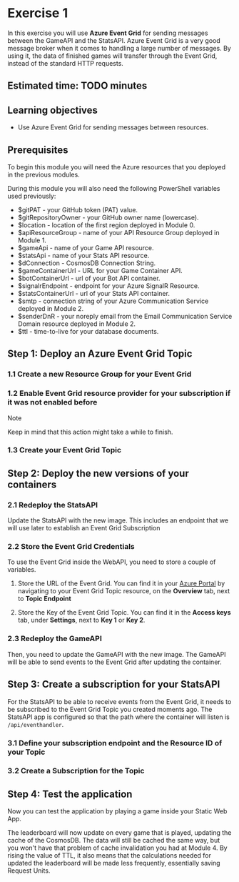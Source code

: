 # Exercise 1

In this exercise you will use **Azure Event Grid** for sending messages between the GameAPI and the StatsAPI. Azure Event Grid is a very good message broker when it comes to handling a large number of messages. By using it, the data of finished games will transfer through the Event Grid, instead of the standard HTTP requests.

## Estimated time: TODO minutes

## Learning objectives

- Use Azure Event Grid for sending messages between resources.

## Prerequisites

To begin this module you will need the Azure resources that you deployed in the previous modules.

During this module you will also need the following PowerShell variables used previously:

- $gitPAT - your GitHub token (PAT) value.
- $gitRepositoryOwner - your GitHub owner name (lowercase).
- $location - location of the first region deployed in Module 0.
- $apiResourceGroup  - name of your API Resource Group deployed in Module 1.
- $gameApi - name of your Game API resource.
- $statsApi - name of your Stats API resource.
- $dConnection - CosmosDB Connection String.
- $gameContainerUrl - URL for your Game Container API.
- $botContainerUrl - url of your Bot API container.
- $signalrEndpoint - endpoint for your Azure SignalR Resource.
- $statsContainerUrl - url of your Stats API container.
- $smtp - connection string of your Azure Communication Service deployed in Module 2.
- $senderDnR - your noreply email from the Email Communication Service Domain resource deployed in Module 2.
- $ttl - time-to-live for your database documents.

## Step 1: Deploy an Azure Event Grid Topic

### 1.1 Create a new Resource Group for your Event Grid

### 1.2 Enable Event Grid resource provider for your subscription if it was not enabled before

> [!NOTE]
> Keep in mind that this action might take a while to finish.

### 1.3 Create your Event Grid Topic

## Step 2: Deploy the new versions of your containers

### 2.1 Redeploy the StatsAPI

Update the StatsAPI with the new image. This includes an endpoint that we will use later to establish an Event Grid Subscription

### 2.2 Store the Event Grid Credentials

To use the Event Grid inside the WebAPI, you need to store a couple of variables.

  1. Store the URL of the Event Grid. You can find it in your [Azure Portal](https://portal.azure.com/) by navigating to your Event Grid Topic resource, on the **Overview** tab, next to **Topic Endpoint**

  2. Store the Key of the Event Grid Topic. You can find it in the **Access keys** tab, under **Settings**, next to **Key 1** or **Key 2**.

### 2.3 Redeploy the GameAPI

Then, you need to update the GameAPI with the new image. The GameAPI will be able to send events to the Event Grid after updating the container.

## Step 3: Create a subscription for your StatsAPI

For the StatsAPI to be able to receive events from the Event Grid, it needs to be subscribed to the Event Grid Topic you created moments ago.
The StatsAPI app is configured so that the path where the container will listen is `/api/eventhandler`.

### 3.1 Define your subscription endpoint and the Resource ID of your Topic

### 3.2 Create a Subscription for the Topic

## Step 4: Test the application

Now you can test the application by playing a game inside your Static Web App.

The leaderboard will now update on every game that is played, updating the cache of the CosmosDB. The data will still be cached the same way, but you won't have that problem of cache invalidation you had at Module 4. By rising the value of TTL, it also means that the calculations needed for updated the leaderboard will be made less frequently, essentially saving Request Units.
